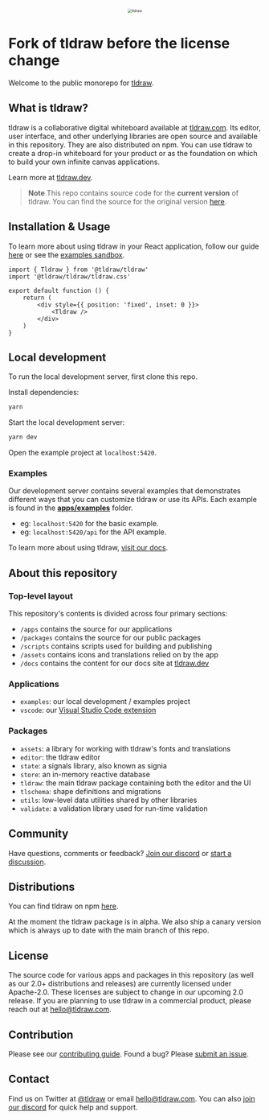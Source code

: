 <div alt style="text-align: center; transform: scale(.5);">
	<picture>
		<source media="(prefers-color-scheme: dark)" srcset="https://raw.githubusercontent.com/tldraw/tldraw/main/assets/github-hero-dark-draw.png" />
		<img alt="tldraw" src="https://raw.githubusercontent.com/tldraw/tldraw/main/assets/github-hero-light-draw.png" />
	</picture>
</div>

# Fork of tldraw before the license change

Welcome to the public monorepo for [tldraw](https://tldraw.com).

## What is tldraw?

tldraw is a collaborative digital whiteboard available at [tldraw.com](https://tldraw.com). Its editor, user interface, and other underlying libraries are open source and available in this repository. They are also distributed on npm. You can use tldraw to create a drop-in whiteboard for your product or as the foundation on which to build your own infinite canvas applications.

Learn more at [tldraw.dev](https://tldraw.dev).

> **Note** This repo contains source code for the **current version** of tldraw. You can find the source for the original version [here](https://github.com/tldraw/tldraw-v1).

## Installation & Usage

To learn more about using tldraw in your React application, follow our guide [here](https://tldraw.dev/installation) or see the [examples sandbox](https://stackblitz.com/github/tldraw/tldraw/tree/examples?file=src%2F1-basic%2FBasicExample.tsx).

```tsx
import { Tldraw } from '@tldraw/tldraw'
import '@tldraw/tldraw/tldraw.css'

export default function () {
	return (
		<div style={{ position: 'fixed', inset: 0 }}>
			<Tldraw />
		</div>
	)
}
```

## Local development

To run the local development server, first clone this repo.

Install dependencies:

```bash
yarn
```

Start the local development server:

```bash
yarn dev
```

Open the example project at `localhost:5420`.

### Examples

Our development server contains several examples that demonstrates different ways that you can customize tldraw or use its APIs. Each example is found in the [**apps/examples**](https://github.com/tldraw/tldraw/tree/main/apps/examples) folder.

- eg: `localhost:5420` for the basic example.
- eg: `localhost:5420/api` for the API example.

To learn more about using tldraw, [visit our docs](https://tldraw.dev).

## About this repository

### Top-level layout

This repository's contents is divided across four primary sections:

- `/apps` contains the source for our applications
- `/packages` contains the source for our public packages
- `/scripts` contains scripts used for building and publishing
- `/assets` contains icons and translations relied on by the app
- `/docs` contains the content for our docs site at [tldraw.dev](https://tldraw.dev)

### Applications

- `examples`: our local development / examples project
- `vscode`: our [Visual Studio Code extension](https://marketplace.visualstudio.com/items?itemName=tldraw-org.tldraw-vscode)

### Packages

- `assets`: a library for working with tldraw's fonts and translations
- `editor`: the tldraw editor
- `state`: a signals library, also known as signia
- `store`: an in-memory reactive database
- `tldraw`: the main tldraw package containing both the editor and the UI
- `tlschema`: shape definitions and migrations
- `utils`: low-level data utilities shared by other libraries
- `validate`: a validation library used for run-time validation

## Community

Have questions, comments or feedback? [Join our discord](https://discord.gg/rhsyWMUJxd) or [start a discussion](https://github.com/tldraw/tldraw/discussions/new).

## Distributions

You can find tldraw on npm [here](https://www.npmjs.com/package/@tldraw/tldraw?activeTab=versions).

At the moment the tldraw package is in alpha. We also ship a canary version which is always up to date with the main branch of this repo.

## License

The source code for various apps and packages in this repository (as well as our 2.0+ distributions and releases) are currently licensed under Apache-2.0. These licenses are subject to change in our upcoming 2.0 release. If you are planning to use tldraw in a commercial product, please reach out at [hello@tldraw.com](mailto://hello@tldraw.com).

## Contribution

Please see our [contributing guide](https://github.com/tldraw/tldraw/blob/main/CONTRIBUTING.md). Found a bug? Please [submit an issue](https://github.com/tldraw/tldraw/issues/new).

## Contact

Find us on Twitter at [@tldraw](https://twitter.com/tldraw) or email [hello@tldraw.com](mailto://hello@tldraw.com). You can also [join our discord](https://discord.gg/rhsyWMUJxd) for quick help and support.
